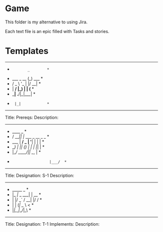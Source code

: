 # Game

This folder is my alternative to using Jira.

Each text file is an epic filled with Tasks and stories.



# Templates

***********************
*            _        *
*   ___ _ __ (_) ___  *
*  / _ \ '_ \| |/ __| *
* |  __/ |_) | | (__  *
*  \___| .__/|_|\___| *
*      |_|            *
***********************
Title:
Prereqs:
Description:

*******************************
*  ____  _                    *
* / ___|| |_ ___  _ __ _   _  *
* \___ \| __/ _ \| '__| | | | *
*  ___) | || (_) | |  | |_| | *
* |____/ \__\___/|_|   \__, | *
*                      |___/  *
*******************************
Title: 
Designation: S-1
Description:

************************
*  _____         _     *
* |_   _|_ _ ___| | __ *
*   | |/ _` / __| |/ / *
*   | | (_| \__ \   <  *
*   |_|\__,_|___/_|\_\ *
************************
Title:
Designation: T-1
Implements:
Description:
